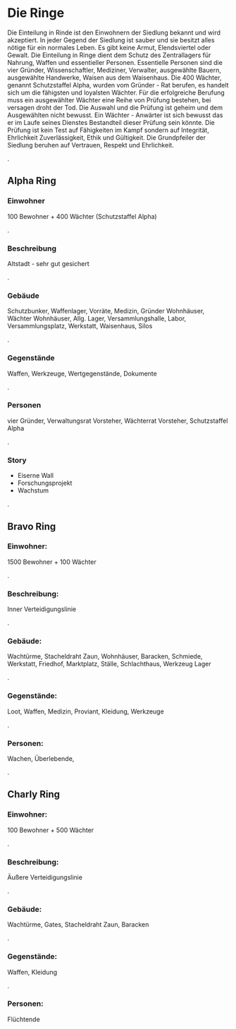 [comment]: # (Die Ringe der Siedlung)
# Die Ringe
Die Einteilung in Rinde ist den Einwohnern der Siedlung bekannt und wird akzeptiert. In jeder Gegend der Siedlung ist sauber und sie besitzt alles nötige für ein normales Leben. Es gibt keine Armut, Elendsviertel oder Gewalt. Die Einteilung in Ringe dient dem Schutz des Zentrallagers für Nahrung, Waffen und essentieller Personen. Essentielle Personen sind die vier Gründer, Wissenschaftler, Mediziner, Verwalter, ausgewählte Bauern, ausgewählte Handwerke, Waisen aus dem Waisenhaus. Die 400 Wächter, genannt Schutzstaffel Alpha, wurden vom Gründer - Rat berufen, es handelt sich um die fähigsten und loyalsten Wächter. Für die erfolgreiche Berufung muss ein ausgewählter Wächter eine Reihe von Prüfung bestehen, bei versagen droht der Tod. Die Auswahl und die Prüfung ist geheim und dem Ausgewählten nicht bewusst. Ein Wächter - Anwärter ist sich bewusst das er im Laufe seines Dienstes Bestandteil dieser Prüfung sein könnte. Die Prüfung ist kein Test auf Fähigkeiten im Kampf sondern auf Integrität, Ehrlichkeit Zuverlässigkeit, Ethik und Gültigkeit. Die Grundpfeiler der Siedlung beruhen auf Vertrauen, Respekt und Ehrlichkeit.

.
## Alpha Ring
### Einwohner 
100 Bewohner + 400 Wächter (Schutzstaffel Alpha) 

.
### Beschreibung   
Altstadt - sehr gut gesichert

.
### Gebäude
Schutzbunker, Waffenlager, Vorräte, Medizin, Gründer Wohnhäuser, Wächter  Wohnhäuser, Allg. Lager, Versammlungshalle, Labor, Versammlungsplatz, Werkstatt, Waisenhaus, Silos    

.
### Gegenstände   
Waffen, Werkzeuge, Wertgegenstände, Dokumente

.
### Personen      
vier Gründer, Verwaltungsrat Vorsteher, Wächterrat Vorsteher, Schutzstaffel Alpha

.
### Story
+ Eiserne Wall
+ Forschungsprojekt
+ Wachstum

.
## Bravo Ring
### Einwohner:
1500 Bewohner + 100 Wächter

.
### Beschreibung:
Inner Verteidigungslinie 

.
### Gebäude:
Wachtürme, Stacheldraht Zaun, Wohnhäuser, Baracken, Schmiede, Werkstatt, Friedhof, Marktplatz, Ställe, Schlachthaus, Werkzeug Lager

.
### Gegenstände:
Loot, Waffen, Medizin, Proviant, Kleidung, Werkzeuge

.
### Personen:		
Wachen, Überlebende, 

.
## Charly Ring
### Einwohner:
100 Bewohner + 500 Wächter

.
### Beschreibung:
Äußere Verteidigungslinie 

.
### Gebäude:
Wachtürme, Gates, Stacheldraht Zaun, Baracken

.
### Gegenstände:
Waffen, Kleidung

.
### Personen:
Flüchtende